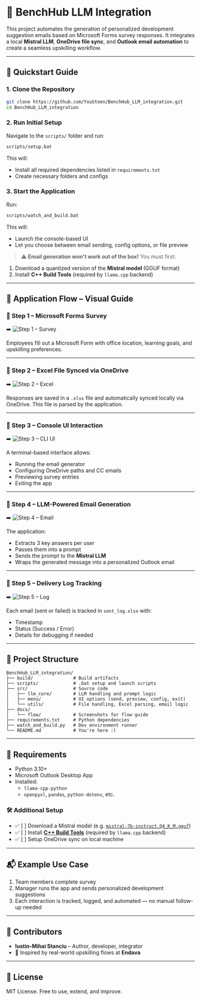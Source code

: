# 🤖 BenchHub LLM Integration

This project automates the generation of personalized development suggestion emails based on Microsoft Forms survey responses. It integrates a local **Mistral LLM**, **OneDrive file sync**, and **Outlook email automation** to create a seamless upskilling workflow.

---

## 🚀 Quickstart Guide

### 1. Clone the Repository

```bash
git clone https://github.com/YouSteen/BenchHub_LLM_integration.git
cd BenchHub_LLM_integration
```

### 2. Run Initial Setup

Navigate to the `scripts/` folder and run:

```bash
scripts/setup.bat
```

This will:

- Install all required dependencies listed in `requirements.txt`
- Create necessary folders and configs

### 3. Start the Application

Run:

```bash
scripts/watch_and_build.bat
```

This will:

- Launch the console-based UI
- Let you choose between email sending, config options, or file preview

> ⚠️ **Email generation won't work out of the box!**
> You must first:

1. Download a quantized version of the **Mistral model** (GGUF format)
2. Install **C++ Build Tools** (required by `llama.cpp` backend)

---

## 🔄 Application Flow – Visual Guide

### 🔹 Step 1 – Microsoft Forms Survey

➡️ ![Step 1 – Survey](flow/survey.png)

Employees fill out a Microsoft Form with office location, learning goals, and upskilling preferences.

---

### 🔹 Step 2 – Excel File Synced via OneDrive

➡️ ![Step 2 – Excel](flow/excel.png)

Responses are saved in a `.xlsx` file and automatically synced locally via OneDrive. This file is parsed by the application.

---

### 🔹 Step 3 – Console UI Interaction

➡️ ![Step 3 – CLI UI](flow/ui.png)

A terminal-based interface allows:

- Running the email generator
- Configuring OneDrive paths and CC emails
- Previewing survey entries
- Exiting the app

---

### 🔹 Step 4 – LLM-Powered Email Generation

➡️ ![Step 4 – Email](flow/email.png)

The application:

- Extracts 3 key answers per user
- Passes them into a prompt
- Sends the prompt to the **Mistral LLM**
- Wraps the generated message into a personalized Outlook email

---

### 🔹 Step 5 – Delivery Log Tracking

➡️ ![Step 5 – Log](flow/sent_log.png)

Each email (sent or failed) is tracked in `sent_log.xlsx` with:

- Timestamp
- Status (Success / Error)
- Details for debugging if needed

---

## 📁 Project Structure

```
BenchHub_LLM_integration/
├── build/               # Build artifacts
├── scripts/             # .bat setup and launch scripts
├── src/                 # Source code
│   ├── llm_core/        # LLM handling and prompt logic
│   ├── menu/            # UI options (send, preview, config, exit)
│   └── utils/           # File handling, Excel parsing, email logic
├── docs/
│   └── flow/            # Screenshots for flow guide
├── requirements.txt     # Python dependencies
├── watch_and_build.py   # Dev environment runner
└── README.md            # You're here :)
```

---

## 🧱 Requirements

- Python 3.10+
- Microsoft Outlook Desktop App
- Installed:
  - `llama-cpp-python`
  - `openpyxl`, `pandas`, `python-dotenv`, etc.

### 🛠 Additional Setup

- ✅ [ ] Download a Mistral model (e.g. [`mistral-7b-instruct.Q4_K_M.gguf`](https://huggingface.co/TheBloke/Mistral-7B-Instruct-v0.2-GGUF))
- ✅ [ ] Install [**C++ Build Tools**](https://visualstudio.microsoft.com/visual-cpp-build-tools/) (required by `llama.cpp` backend)
- ✅ [ ] Setup OneDrive sync on local machine

---

## 📬 Example Use Case

1. Team members complete survey
2. Manager runs the app and sends personalized development suggestions
3. Each interaction is tracked, logged, and automated — no manual follow-up needed

---

## 🙌 Contributors

- **Iustin-Mihai Stanciu** – Author, developer, integrator
- 🧪 Inspired by real-world upskilling flows at **Endava**

---

## 📄 License

MIT License. Free to use, extend, and improve.
